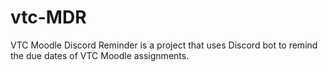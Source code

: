 # vtc-MDR
VTC Moodle Discord Reminder is a project that uses Discord bot to remind the due dates of VTC Moodle assignments.
